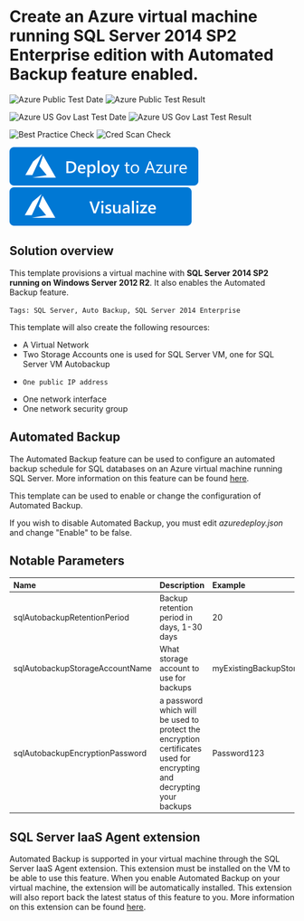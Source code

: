 # Create an Azure virtual machine running SQL Server 2014 SP2 Enterprise edition with Automated Backup feature enabled.

![Azure Public Test Date](https://azurequickstartsservice.blob.core.windows.net/badges/201-vm-sql-full-autobackup/PublicLastTestDate.svg)
![Azure Public Test Result](https://azurequickstartsservice.blob.core.windows.net/badges/201-vm-sql-full-autobackup/PublicDeployment.svg)

![Azure US Gov Last Test Date](https://azurequickstartsservice.blob.core.windows.net/badges/201-vm-sql-full-autobackup/FairfaxLastTestDate.svg)
![Azure US Gov Last Test Result](https://azurequickstartsservice.blob.core.windows.net/badges/201-vm-sql-full-autobackup/FairfaxDeployment.svg)

![Best Practice Check](https://azurequickstartsservice.blob.core.windows.net/badges/201-vm-sql-full-autobackup/BestPracticeResult.svg)
![Cred Scan Check](https://azurequickstartsservice.blob.core.windows.net/badges/201-vm-sql-full-autobackup/CredScanResult.svg)

[![Deploy To Azure](https://raw.githubusercontent.com/Azure/azure-quickstart-templates/master/1-CONTRIBUTION-GUIDE/images/deploytoazure.svg?sanitize=true)]("https://portal.azure.com/#create/Microsoft.Template/uri/https%3A%2F%2Fraw.githubusercontent.com%2FAzure%2Fazure-quickstart-templates%2Fmaster%2F201-vm-sql-full-autobackup%2Fazuredeploy.json")
[![Visualize](https://raw.githubusercontent.com/Azure/azure-quickstart-templates/master/1-CONTRIBUTION-GUIDE/images/visualizebutton.svg?sanitize=true)]("http://armviz.io/#/?load=https%3A%2F%2Fraw.githubusercontent.com%2FAzure%2Fazure-quickstart-templates%2Fmaster%2F201-vm-sql-full-autobackup%2Fazuredeploy.json")

## Solution overview

This template provisions a virtual machine with **SQL Server 2014 SP2 running on
Windows Server 2012 R2**. It also enables the Automated Backup feature.

`Tags: SQL Server, Auto Backup, SQL Server 2014 Enterprise`

This template will also create the following resources:

- A Virtual Network
- Two Storage Accounts one is used for SQL Server VM, one for SQL Server VM
  Autobackup
-     One public IP address
- One network interface
- One network security group

## Automated Backup

The Automated Backup feature can be used to configure an automated backup
schedule for SQL databases on an Azure virtual machine running SQL Server. More
information on this feature can be found
[here](https://azure.microsoft.com/en-us/documentation/articles/virtual-machines-windows-sql-automated-backup/).

This template can be used to enable or change the configuration of Automated
Backup.

If you wish to disable Automated Backup, you must edit _azuredeploy.json_ and
change "Enable" to be false.

## Notable Parameters

| Name                            | Description                                                                                                          | Example                           |
| :------------------------------ | :------------------------------------------------------------------------------------------------------------------- | :-------------------------------- |
| sqlAutobackupRetentionPeriod    | Backup retention period in days, 1-30 days                                                                           | 20                                |
| sqlAutobackupStorageAccountName | What storage account to use for backups                                                                              | myExistingBackupStoragAccountName |
| sqlAutobackupEncryptionPassword | a password which will be used to protect the encryption certificates used for encrypting and decrypting your backups | Password123                       |

## SQL Server IaaS Agent extension

Automated Backup is supported in your virtual machine through the SQL Server
IaaS Agent extension. This extension must be installed on the VM to be able to
use this feature. When you enable Automated Backup on your virtual machine, the
extension will be automatically installed. This extension will also report back
the latest status of this feature to you. More information on this extension can
be found
[here](https://azure.microsoft.com/en-us/documentation/articles/virtual-machines-windows-sql-server-agent-extension/).
